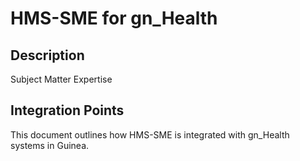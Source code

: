 # HMS-SME for gn_Health

## Description

Subject Matter Expertise

## Integration Points

This document outlines how HMS-SME is integrated with gn_Health systems in Guinea.
